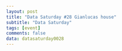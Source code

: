 ```yaml
---
layout: post
title: "Data Saturday #28 Gianlucas house"
subtitle: "Data Saturday"
tags: [event]
comments: false
data: datasaturday0028
---
```

